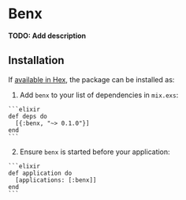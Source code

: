 # Benx

**TODO: Add description**

## Installation

If [available in Hex](https://hex.pm/docs/publish), the package can be installed as:

  1. Add `benx` to your list of dependencies in `mix.exs`:

    ```elixir
    def deps do
      [{:benx, "~> 0.1.0"}]
    end
    ```

  2. Ensure `benx` is started before your application:

    ```elixir
    def application do
      [applications: [:benx]]
    end
    ```

